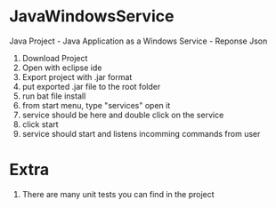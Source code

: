 # JavaWindowsService
Java Project - Java Application as a Windows Service - Reponse Json
1. Download Project
2. Open with eclipse ide
3. Export project with .jar format
4. put exported .jar file to the root folder
5. run bat file install
6. from start menu, type "services" open it
7. service should be here and double click on the service
8. click start
9. service should start and listens incomming commands from user

# Extra
1. There are many unit tests you can find in the project  
